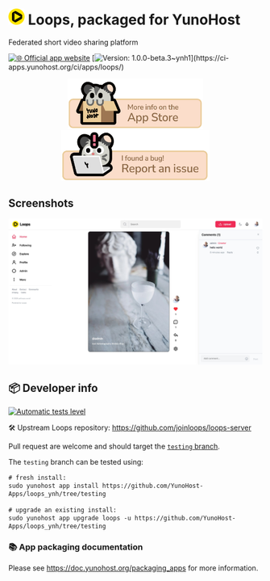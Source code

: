 <!--
N.B.: This README was automatically generated by <https://github.com/YunoHost/apps_tools/blob/main/readme_generator>
It shall NOT be edited by hand.
-->

<h1>
  <img src="https://raw.githubusercontent.com/YunoHost/apps/main/logos/loops.png" width="32px" alt="Logo of Loops">
  Loops, packaged for YunoHost
</h1>

Federated short video sharing platform

[![🌐 Official app website](https://img.shields.io/badge/Official_app_website-darkgreen?style=for-the-badge)](https://joinloops.org)
[![Version: 1.0.0-beta.3~ynh1](https://img.shields.io/badge/Version-1.0.0--beta.3~ynh1-rgb(18,138,11)?style=for-the-badge)](https://ci-apps.yunohost.org/ci/apps/loops/)

<div align="center">
<a href="https://apps.yunohost.org/app/loops"><img height="100px" src="https://github.com/YunoHost/yunohost-artwork/raw/refs/heads/main/badges/neopossum-badges/badge_more_info_on_the_appstore.svg"/></a>
<a href="https://github.com/YunoHost-Apps/loops_ynh/issues"><img height="100px" src="https://github.com/YunoHost/yunohost-artwork/raw/refs/heads/main/badges/neopossum-badges/badge_report_an_issue.svg"/></a>
</div>


## Screenshots
![Screenshot of Loops](./doc/screenshots/screenshot.jpeg)

## 📦 Developer info

[![Automatic tests level](https://apps.yunohost.org/badge/cilevel/loops)](https://ci-apps.yunohost.org/ci/apps/loops/)

🛠️ Upstream Loops repository: <https://github.com/joinloops/loops-server>

Pull request are welcome and should target the [`testing` branch](https://github.com/YunoHost-Apps/loops_ynh/tree/testing).

The `testing` branch can be tested using:
```
# fresh install:
sudo yunohost app install https://github.com/YunoHost-Apps/loops_ynh/tree/testing

# upgrade an existing install:
sudo yunohost app upgrade loops -u https://github.com/YunoHost-Apps/loops_ynh/tree/testing
```

### 📚 App packaging documentation

Please see <https://doc.yunohost.org/packaging_apps> for more information.